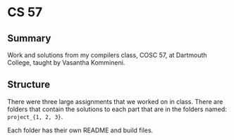 # CS 57

## Summary

Work and solutions from my compilers class, COSC 57, at Dartmouth College,
taught by Vasantha Kommineni.

## Structure

There were three large assignments that we worked on in class. There are
folders that contain the solutions to each part that are in the folders
named: `project_{1, 2, 3}`.

Each folder has their own README and build files.
